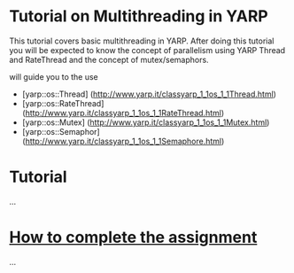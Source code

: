 Tutorial on Multithreading in YARP 
==================================

This tutorial covers basic multithreading in YARP. 
After doing this tutorial you will be expected to know the concept of parallelism using YARP Thread and RateThread and the concept of mutex/semaphors. 


will guide you to the use 
- [yarp::os::Thread] (http://www.yarp.it/classyarp_1_1os_1_1Thread.html)
- [yarp::os::RateThread] (http://www.yarp.it/classyarp_1_1os_1_1RateThread.html)
- [yarp::os::Mutex] (http://www.yarp.it/classyarp_1_1os_1_1Mutex.html)
- [yarp::os::Semaphor] (http://www.yarp.it/classyarp_1_1os_1_1Semaphore.html)


# Tutorial
...

# [How to complete the assignment](...)
...
